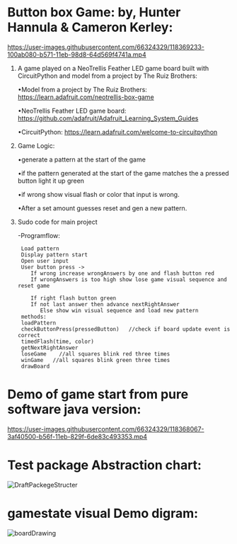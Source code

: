 
# Button box Game: by, Hunter Hannula & Cameron Kerley: 

https://user-images.githubusercontent.com/66324329/118369233-100ab080-b571-11eb-98d8-64d569f4741a.mp4


1. A game played on a NeoTrellis Feather LED game board built with CircuitPython and model from a project by The Ruiz Brothers:

	•Model from a project by The Ruiz Brothers: https://learn.adafruit.com/neotrellis-box-game
	
	•NeoTrellis Feather LED game board: https://github.com/adafruit/Adafruit_Learning_System_Guides
	
	•CircuitPython: https://learn.adafruit.com/welcome-to-circuitpython
	
2. Game Logic:

	•generate a pattern at the start of the game

	•if the pattern generated at the start of the game matches the a pressed button light it up green

	•if wrong show visual flash or color that input is wrong.

	•After a set amount guesses reset and gen a new pattern.
	


3. Sudo code for main project

	-Programflow:

		Load pattern
		Display pattern start
		Open user input
		User button press -> 
		   If wrong increase wrongAnswers by one and flash button red
		   If wrongAnswers is too high show lose game visual sequence and reset game

		   If right flash button green
		   If not last answer then advance nextRightAnswer
		      Else show win visual sequence and load new pattern
		methods:
		loadPattern
		checkButtonPress(pressedButton)   //check if board update event is correct
		timedFlash(time, color)
		getNextRightAnswer
		loseGame    //all squares blink red three times
		winGame   //all squares blink green three times
		drawBoard

# Demo of game start from pure software java version:
https://user-images.githubusercontent.com/66324329/118368067-3af40500-b56f-11eb-829f-6de83c493353.mp4

# Test package Abstraction chart:
![DraftPackegeStructer](https://user-images.githubusercontent.com/66324329/118437126-0b98e180-b6b0-11eb-86d3-393a04a4331a.png)

# gamestate visual Demo digram:
![boardDrawing](https://user-images.githubusercontent.com/66324329/118375883-98e61400-b592-11eb-891f-f6c603d98c80.png)
